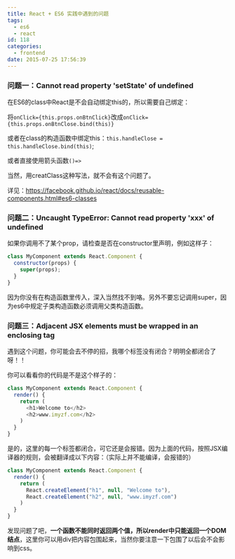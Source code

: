 ```yaml
---
title: React + ES6 实践中遇到的问题
tags:
  - es6
  - react
id: 118
categories:
  - frontend
date: 2015-07-25 17:56:39
---
```


### 问题一：Cannot read property 'setState' of undefined

在ES6的class中React是不会自动绑定this的，所以需要自己绑定：

将`onClick={this.props.onBtnClick}`改成`onClick={this.props.onBtnClose.bind(this)}`

或者在class的构造函数中绑定this：`this.handleClose = this.handleClose.bind(this)`;

或者直接使用箭头函数`()=>`

当然，用creatClass这种写法，就不会有这个问题了。

详见：https://facebook.github.io/react/docs/reusable-components.html#es6-classes


### 问题二：Uncaught TypeError: Cannot read property 'xxx' of undefined

如果你调用不了某个prop，请检查是否在constructor里声明，例如这样子：

```javascript
class MyComponent extends React.Component {
  constructor(props) {
    super(props);
  }
}
```

因为你没有在构造函数里传入，深入当然找不到咯。另外不要忘记调用super，因为es6中规定子类构造函数必须调用父类构造函数。


### 问题三：Adjacent JSX elements must be wrapped in an enclosing tag

遇到这个问题，你可能会去不停的招，我哪个标签没有闭合？明明全都闭合了呀！！

你可以看看你的代码是不是这个样子的：

```javascript
class MyComponent extends React.Component {
  render() {
    return (
      <h1>Welcome to</h2>
      <h2>www.imyzf.com</h2>
    )
  }
}
```

是的，这里的每一个标签都闭合，可它还是会报错。因为上面的代码，按照JSX编译器的规则，会被翻译成以下内容：（实际上并不能编译，会报错的）

```javascript
class MyComponent extends React.Component {
  render() {
    return (
      React.createElement("h1", null, "Welcome to"),
      React.createElement("h2", null, "www.imyzf.com")
    )
  }
}
```

发现问题了吧，**一个函数不能同时返回两个值，所以render中只能返回一个DOM结点**，这里你可以用div把内容包围起来，当然你要注意一下包围了以后会不会影响到css。
